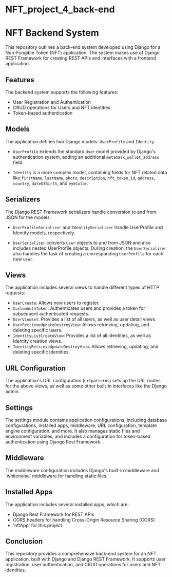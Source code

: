 # NFT_project_4_back-end

# NFT Backend System

This repository outlines a back-end system developed using Django for a Non-Fungible Token (NFT) application. The system makes use of Django REST Framework for creating REST APIs and interfaces with a frontend application.

## Features

The backend system supports the following features:

- User Registration and Authentication
- CRUD operations for Users and NFT identities
- Token-based authentication

## Models

The application defines two Django models: `UserProfile` and `Identity`. 

- `UserProfile` extends the standard `User` model provided by Django's authentication system, adding an additional `metamask_wallet_address` field. 

- `Identity` is a more complex model, containing fields for NFT related data like `firstName`, `lastName`, `photo`, `description`, `nft_token_id`, `address`, `country`, `dateOfBirth`, and `eyeColor`.

## Serializers

The Django REST Framework serializers handle conversion to and from JSON for the models.

- `UserProfileSerializer` and `IdentitySerializer` handle UserProfile and Identity models, respectively.

- `UserSerializer` converts `User` objects to and from JSON and also includes nested UserProfile objects. During creation, the `UserSerializer` also handles the task of creating a corresponding `UserProfile` for each new `User`.

## Views

The application includes several views to handle different types of HTTP requests:

- `UserCreate`: Allows new users to register.
- `CustomAuthToken`: Authenticates users and provides a token for subsequent authenticated requests.
- `UserViewSet`: Provides a list of all users, as well as user detail views.
- `UserRetrieveUpdateDestroyView`: Allows retrieving, updating, and deleting specific users.
- `IdentityListCreateView`: Provides a list of all identities, as well as identity creation views.
- `IdentityRetrieveUpdateDestroyView`: Allows retrieving, updating, and deleting specific identities.

## URL Configuration

The application's URL configuration (`urlpatterns`) sets up the URL routes for the above views, as well as some other built-in interfaces like the Django admin.

## Settings

The settings module contains application configurations, including database configurations, installed apps, middleware, URL configuration, template engine configuration, and more. It also manages static files and environment variables, and includes a configuration for token-based authentication using Django Rest Framework.

## Middleware

The middleware configuration includes Django's built-in middleware and 'whitenoise' middleware for handling static files.

## Installed Apps

The application includes several installed apps, which are:

- Django Rest Framework for REST APIs
- CORS headers for handling Cross-Origin Resource Sharing (CORS)
- 'nftApp' for this project

## Conclusion

This repository provides a comprehensive back-end system for an NFT application, built with Django and Django REST Framework. It supports user registration, user authentication, and CRUD operations for users and NFT identities.